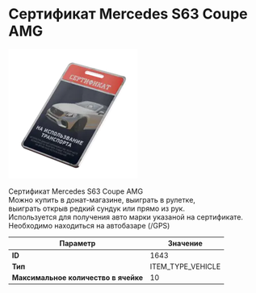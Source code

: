# Сертификат Mercedes S63 Coupe AMG

![Item Image](../img/1643.webp?raw=true)

Сертификат Mercedes S63 Coupe AMG<br>Можно купить в донат-магазине, выиграть в рулетке, <br>выиграть открыв редкий сундук или прямо из рук.<br>Используется для получения авто марки указаной на сертификате.<br>Необходимо находиться на автобазаре (/GPS)


| Параметр | Значение |
|----------|----------|
| **ID** | 1643 |
| **Тип** | ITEM_TYPE_VEHICLE |
| **Максимальное количество в ячейке** | 10 |

